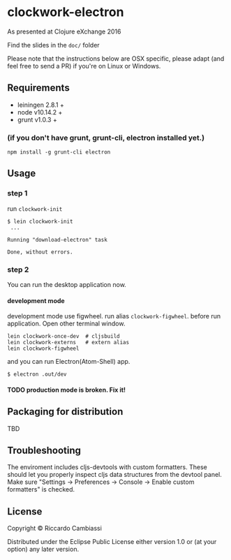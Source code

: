 # clockwork-electron

As presented at Clojure eXchange 2016

Find the slides in the `doc/` folder

Please note that the instructions below are OSX specific, please adapt (and feel free to send a PR) if you're on Linux or Windows.

## Requirements

* leiningen 2.8.1 +
* node v10.14.2 +
* grunt v1.0.3 +

### (if you don't have grunt, grunt-cli, electron installed yet.)

```
npm install -g grunt-cli electron
```


## Usage

### step 1

run `clockwork-init`


```
$ lein clockwork-init
 ...
 
Running "download-electron" task
 
Done, without errors.
```

### step 2

You can run the desktop application now.


#### development mode

development mode use figwheel. run alias `clockwork-figwheel`.  before run application.
Open other terminal window.

```
lein clockwork-once-dev  # cljsbuild
lein clockwork-externs   # extern alias
lein clockwork-figwheel
```

and you can run Electron(Atom-Shell) app.

```
$ electron .out/dev
```

#### TODO production mode is broken. Fix it!


## Packaging for distribution

TBD

## Troubleshooting

The enviroment includes cljs-devtools with custom formatters. These should let you 
properly inspect cljs data structures from the devtool panel.
Make sure "Settings -> Preferences -> Console -> Enable custom formatters" is checked.

## License

Copyright © Riccardo Cambiassi

Distributed under the Eclipse Public License either version 1.0 or (at
your option) any later version.
